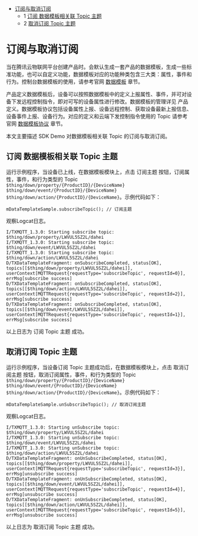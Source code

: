* [订阅与取消订阅](#订阅与取消订阅)
  * 1 [订阅 数据模板相关联 Topic 主题](#订阅-数据模板相关联-Topic-主题)
  * 2 [取消订阅 Topic 主题](#取消订阅-Topic-主题)

# 订阅与取消订阅

当在腾讯云物联网平台创建产品时。会默认生成一套产品的数据模板，生成一些标准功能，也可以自定义功能，数据模板对应的功能种类包含三大类：属性，事件和行为。控制台数据模板的使用，请参考官网 [数据模板](https://cloud.tencent.com/document/product/1081/44921) 章节。

产品定义数据模板后，设备可以按照数据模板中的定义上报属性、事件，并可对设备下发远程控制指令，即对可写的设备属性进行修改。数据模板的管理详见 产品定义。数据模板协议包括设备属性上报、设备远程控制、获取设备最新上报信息、设备事件上报、设备行为。对应的定义和云端下发控制指令使用的 Topic 请参考官网 [数据模板协议](https://cloud.tencent.com/document/product/1081/34916) 章节。

本文主要描述 SDK Demo 对数据模板相关联 Topic 的订阅与取消订阅。

## 订阅 数据模板相关联 Topic 主题

运行示例程序，当设备已上线，在数据模板模块上，点击 订阅主题 按钮，订阅属性，事件，和行为类型的 Topic `$thing/down/property/{ProductID}/{DeviceName}` `$thing/down/event/{ProductID}/{DeviceName}` `$thing/down/action/{ProductID}/{DeviceName}`。示例代码如下：
```
mDataTemplateSample.subscribeTopic(); // 订阅主题
```

观察Logcat日志。
```
I/TXMQTT_1.3.0: Starting subscribe topic: $thing/down/property/LWVUL5SZ2L/dahei
I/TXMQTT_1.3.0: Starting subscribe topic: $thing/down/event/LWVUL5SZ2L/dahei
I/TXMQTT_1.3.0: Starting subscribe topic: $thing/down/action/LWVUL5SZ2L/dahei
D/TXDataTemplateFragment: onSubscribeCompleted, status[OK], topics[[$thing/down/property/LWVUL5SZ2L/dahei]], userContext[MQTTRequest{requestType='subscribeTopic', requestId=0}], errMsg[subscribe success]
D/TXDataTemplateFragment: onSubscribeCompleted, status[OK], topics[[$thing/down/action/LWVUL5SZ2L/dahei]], userContext[MQTTRequest{requestType='subscribeTopic', requestId=2}], errMsg[subscribe success]
D/TXDataTemplateFragment: onSubscribeCompleted, status[OK], topics[[$thing/down/event/LWVUL5SZ2L/dahei]], userContext[MQTTRequest{requestType='subscribeTopic', requestId=1}], errMsg[subscribe success]
```
以上日志为 订阅 Topic 主题 成功。

## 取消订阅 Topic 主题

运行示例程序，当设备订阅 Topic 主题成功后，在数据模板模块上，点击 取消订阅主题 按钮，取消订阅属性，事件，和行为类型的 Topic `$thing/down/property/{ProductID}/{DeviceName}` `$thing/down/event/{ProductID}/{DeviceName}` `$thing/down/action/{ProductID}/{DeviceName}`。示例代码如下：
```
mDataTemplateSample.unSubscribeTopic(); // 取消订阅主题
```

观察Logcat日志。
```
I/TXMQTT_1.3.0: Starting unSubscribe topic: $thing/down/property/LWVUL5SZ2L/dahei
I/TXMQTT_1.3.0: Starting unSubscribe topic: $thing/down/event/LWVUL5SZ2L/dahei
I/TXMQTT_1.3.0: Starting unSubscribe topic: $thing/down/action/LWVUL5SZ2L/dahei
D/TXDataTemplateFragment: onUnSubscribeCompleted, status[OK], topics[[$thing/down/property/LWVUL5SZ2L/dahei]], userContext[MQTTRequest{requestType='subscribeTopic', requestId=3}], errMsg[unsubscribe success]
D/TXDataTemplateFragment: onUnSubscribeCompleted, status[OK], topics[[$thing/down/event/LWVUL5SZ2L/dahei]], userContext[MQTTRequest{requestType='subscribeTopic', requestId=4}], errMsg[unsubscribe success]
D/TXDataTemplateFragment: onUnSubscribeCompleted, status[OK], topics[[$thing/down/action/LWVUL5SZ2L/dahei]], userContext[MQTTRequest{requestType='subscribeTopic', requestId=5}], errMsg[unsubscribe success]
```
以上日志为 取消订阅 Topic 主题 成功。

